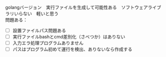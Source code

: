 golangバージョン　実行ファイルを生成して可能性ある　ソフトウェアライブラリいらない　軽いと思う  
問題ある：  
- [ ] 設置ファイルパス問題ある  
- [ ] 実行ファイルbashとcmd差別化（さべつか）はありない
- [ ] 入力エラ処理プログラムありません
- [ ] パスはプログラム初めて運行を検出、ありないなら作成する
